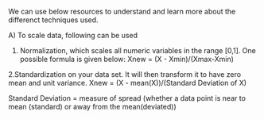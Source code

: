 We can use below resources to understand and learn more about the differenct techniques used.

A)
To scale data, following can be used
1. Normalization, which scales all numeric variables in the range [0,1]. One possible formula is given below:
   Xnew = (X - Xmin)/(Xmax-Xmin)


2.Standardization on your data set. It will then transform it to have zero mean and unit variance.
  Xnew = (X - mean(X))/(Standard Deviation of X)

Standard Deviation  = measure of spread (whether a data point is near to mean (standard) or away from the mean(deviated))
